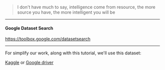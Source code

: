 > I don't have much to say, 
> intelligence come from resource, 
> the more source you have, the more intelligent you will be

___

#### Google Dataset Search

https://toolbox.google.com/datasetsearch

___

For simplify our work, along with this tutorial, we'll use this dataset:

[Kaggle](https://www.kaggle.com/yersever/500-person-gender-height-weight-bodymassindex) or [Google driver](https://drive.google.com/file/d/1rOrYI6V2GabVxPRiPwCxsKq5NMBIYVeA/view?usp=sharing)